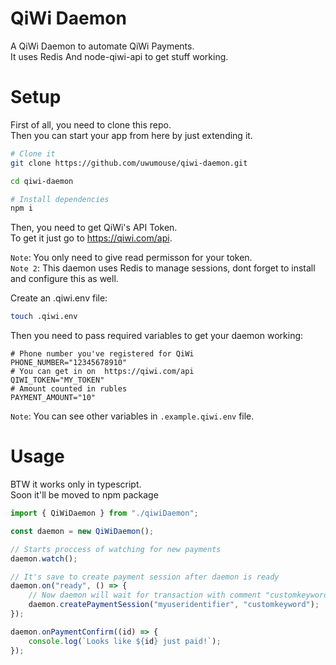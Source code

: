 # QiWi Daemon

A QiWi Daemon to automate QiWi Payments.  
It uses Redis And node-qiwi-api to get stuff working.

# Setup

First of all, you need to clone this repo.  
Then you can start your app from here by just extending it.

```bash
# Clone it
git clone https://github.com/uwumouse/qiwi-daemon.git

cd qiwi-daemon

# Install dependencies
npm i
```

Then, you need to get QiWi's API Token.  
To get it just go to https://qiwi.com/api.

`Note`: You only need to give read permisson for your token.  
`Note 2`: This daemon uses Redis to manage sessions, dont forget to install and configure this as well.

Create an .qiwi.env file:

```bash
touch .qiwi.env
```

Then you need to pass required variables to get your daemon working:

```env
# Phone number you've registered for QiWi
PHONE_NUMBER="12345678910"
# You can get in on  https://qiwi.com/api
QIWI_TOKEN="MY_TOKEN"
# Amount counted in rubles
PAYMENT_AMOUNT="10"
```

`Note`: You can see other variables in `.example.qiwi.env` file.

# Usage

BTW it works only in typescript.  
Soon it'll be moved to npm package

```typescript
import { QiWiDaemon } from "./qiwiDaemon";

const daemon = new QiWiDaemon();

// Starts proccess of watching for new payments
daemon.watch();

// It's save to create payment session after daemon is ready
daemon.on("ready", () => {
    // Now daemon will wait for transaction with comment "customkeyword" and then notify you that "myuseridentifier" paid
    daemon.createPaymentSession("myuseridentifier", "customkeyword");
});

daemon.onPaymentConfirm((id) => {
    console.log(`Looks like ${id} just paid!`);
});
```
